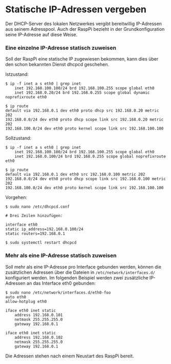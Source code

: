 # Statische IP-Adressen vergeben

Der DHCP-Server des lokalen Netzwerkes vergibt bereitwillig IP-Adressen aus seinem Adresspool.
Auch der RaspPi bezieht in der Grundkonfiguration seine IP-Adresse auf diese Weise.

### Eine einzelne IP-Adresse statisch zuweisen

Soll der RaspPi eine statische IP zugewiesen bekommen,
kann dies über den schon bekannten Dienst dhcpcd geschehen.

Istzustand:
```
$ ip -f inet a s eth0 | grep inet
    inet 192.168.100.100/24 brd 192.168.100.255 scope global eth0
    inet 192.168.0.20/24 brd 192.168.0.255 scope global dynamic noprefixroute eth0

$ ip route
default via 192.168.0.1 dev eth0 proto dhcp src 192.168.0.20 metric 202
192.168.0.0/24 dev eth0 proto dhcp scope link src 192.168.0.20 metric 202
192.168.100.0/24 dev eth0 proto kernel scope link src 192.168.100.100
```
Sollzustand:
```
$ ip -f inet a s eth0 | grep inet
    inet 192.168.100.100/24 brd 192.168.100.255 scope global eth0
    inet 192.168.0.100/24 brd 192.168.0.255 scope global noprefixroute eth0

$ ip route
default via 192.168.0.1 dev eth0 src 192.168.0.100 metric 202 
192.168.0.0/24 dev eth0 proto dhcp scope link src 192.168.0.100 metric 202 
192.168.100.0/24 dev eth0 proto kernel scope link src 192.168.100.100 
```
Vorgehen:
```
$ sudo nano /etc/dhcpcd.conf

# Drei Zeilen hinzufügen:

interface eth0
static ip_address=192.168.0.100/24
static routers=192.168.0.1

$ sudo systemctl restart dhcpcd
```

### Mehr als eine IP-Adresse statisch zuweisen

Soll mehr als eine IP-Adresse pro Interface gebunden werden,
können die zusätzlichen Adressen über die Dateien in `/etc/network/interfaces.d/` konfiguriert werden.
Im folgenden Beispiel werden zwei zusätzliche IP-Adressen an das Interface eth0 gebunden:
```
$ sudo nano /etc/network/interfaces.d/eth0-foo
auto eth0
allow-hotplug eth0

iface eth0 inet static
    address 192.168.0.101
    netmask 255.255.255.0
    gateway 192.168.0.1
    
iface eth0 inet static
    address 192.168.0.102
    netmask 255.255.255.0
    gateway 192.168.0.1
```
Die Adressen stehen nach einem Neustart des RaspPi bereit.
